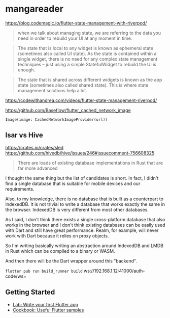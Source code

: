 # mangareader

https://blog.codemagic.io/flutter-state-management-with-riverpod/

> when we talk about managing state, we are referring to the data you need in order to rebuild your UI at any moment in time. 

> The state that is local to any widget is known as ephemeral state (sometimes also called UI state). As the state is contained within a single widget, there is no need for any complex state management techniques – just using a simple StatefulWidget to rebuild the UI is enough.

> The state that is shared across different widgets is known as the app state (sometimes also called shared state). This is where state management solutions help a lot.

https://codewithandrea.com/videos/flutter-state-management-riverpod/


https://github.com/Baseflow/flutter_cached_network_image

`Image(image: CachedNetworkImageProvider(url))`


## Isar vs Hive

https://crates.io/crates/sled
https://github.com/hivedb/hive/issues/246#issuecomment-756608325

> There are loads of existing database implementations in Rust that are far more advanced

I thought the same thing but the list of candidates is short. In fact, I didn't find a single database that is suitable for mobile devices and our requirements.

Also, to my knowledge, there is no database that is built as a counterpart to IndexedDB. It is not trivial to write a database that works exactly the same in the browser. IndexedDB is very different from most other databases.

As I said, I don't think there exists a single cross-platform database that also works in the browser and I don't think existing databases can be easily used with Dart and still have great performance. Realm, for example, will never work with Dart because it relies on proxy objects.

So I'm writing basically writing an abstraction around IndexedDB and LMDB in Rust which can be compiled to a binary or WASM.

And then there will be the Dart wrapper around this "backend".

`flutter pub run build_runner build`
ws://192.168.1.12:41000/auth-code/ws=

## Getting Started

- [Lab: Write your first Flutter app](https://flutter.dev/docs/get-started/codelab)
- [Cookbook: Useful Flutter samples](https://flutter.dev/docs/cookbook)
